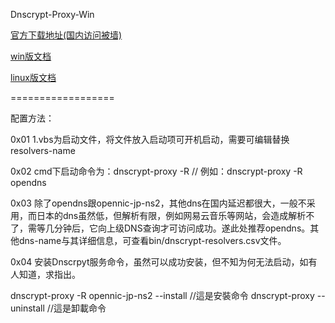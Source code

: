 Dnscrypt-Proxy-Win

[官方下载地址(国内访问被墙)](http://download.dnscrypt.org/dnscrypt-proxy/)

[win版文档](https://github.com/jedisct1/dnscrypt-proxy/blob/master/README-WINDOWS.markdown)

[linux版文档](https://github.com/jedisct1/dnscrypt-proxy/blob/master/README.markdown)

==================

配置方法：

0x01  1.vbs为启动文件，将文件放入启动项可开机启动，需要可编辑替换resolvers-name

0x02  cmd下启动命令为：dnscrypt-proxy -R <resolvers-name>   // 例如：dnscrypt-proxy -R opendns

0x03  除了opendns跟opennic-jp-ns2，其他dns在国内延迟都很大，一般不采用，而日本的dns虽然低，但解析有限，例如网易云音乐等网站，会造成解析不了，需等几分钟后，它向上级DNS查询才可访问成功。遂此处推荐opendns。其他dns-name与其详细信息，可查看bin/dnscrypt-resolvers.csv文件。

0x04  安装Dnscrpyt服务命令，虽然可以成功安装，但不知为何无法启动，如有人知道，求指出。

dnscrypt-proxy -R opennic-jp-ns2 --install    //這是安裝命令
dnscrypt-proxy  --uninstall      //這是卸載命令
